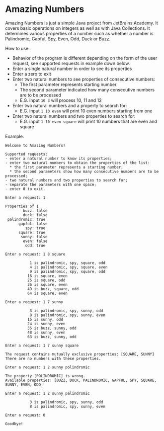 # Amazing Numbers
Amazing Numbers is just a simple Java project from JetBrains Academy. It covers basic operations on integers as well as with Java Collections. 
It determines various properties of a number such as whether a number is Palindromic, Gapful, Spy, Even, Odd, Duck or Buzz.

How to use:
- Behavior of the program is different depending on the form of the user request, see supported requests in example down below.
- Enter a single natural number in order to see its properties
- Enter a zero to exit
- Enter two natural numbers to see properties of consecutive numbers:
  - The first parameter represents starting number
  - The second parameter indicated how many consecutive numbers are to be processed
  - E.G. input `10 3` will process 10, 11 and 12
- Enter two natural numbers and a property to search for:
  - E.G. input `1 10 even` will print 10 even numbers starting from one
- Enter two natural numbers and two properties to search for:
  - E.G. input `1 10 even square` will print 10 numbers that are even and square

Example:

    Welcome to Amazing Numbers!

    Supported requests:
    - enter a natural number to know its properties;
    - enter two natural numbers to obtain the properties of the list:
      * the first parameter represents a starting number;
      * the second parameters show how many consecutive numbers are to be processed;
    - two natural numbers and two properties to search for;
    - separate the parameters with one space;
    - enter 0 to exit.

    Enter a request: 1

    Properties of 1
            buzz: false
            duck: false
     palindromic: true
          gapful: false
             spy: true
          square: true
           sunny: false
            even: false
             odd: true

    Enter a request: 1 8 square

               1 is palindromic, spy, square, odd
               4 is palindromic, spy, square, even
               9 is palindromic, spy, square, odd
              16 is square, even
              25 is square, odd
              36 is square, even
              49 is buzz, square, odd
              64 is square, even

    Enter a request: 1 7 sunny

               3 is palindromic, spy, sunny, odd
               8 is palindromic, spy, sunny, even
              15 is sunny, odd
              24 is sunny, even
              35 is buzz, sunny, odd
              48 is sunny, even
              63 is buzz, sunny, odd

    Enter a request: 1 7 sunny square

    The request contains mutually exclusive properties: [SQUARE, SUNNY]
    There are no numbers with these properties.

    Enter a request: 1 2 sunny polindromic

    The property [POLINDROMIC] is wrong.
    Available properties: [BUZZ, DUCK, PALINDROMIC, GAPFUL, SPY, SQUARE, SUNNY, EVEN, ODD]

    Enter a request: 1 2 sunny palindromic

               3 is palindromic, spy, sunny, odd
               8 is palindromic, spy, sunny, even

    Enter a request: 0

    Goodbye!
